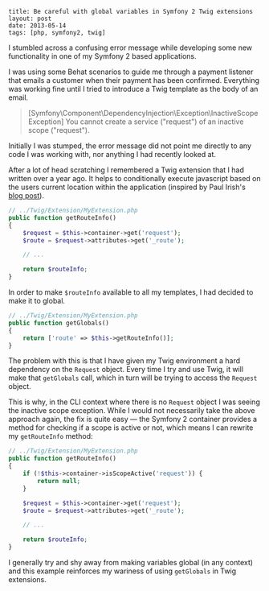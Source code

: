 ```
title: Be careful with global variables in Symfony 2 Twig extensions
layout: post
date: 2013-05-14
tags: [php, symfony2, twig]
```

I stumbled across a confusing error message while developing some new
functionality in one of my Symfony 2 based applications.

I was using some Behat scenarios to guide me through a payment listener that
emails a customer when their payment has been confirmed. Everything was working
fine until I tried to introduce a Twig template as the body of an email.

> [Symfony\Component\DependencyInjection\Exception\InactiveScopeException]
> You cannot create a service ("request") of an inactive scope ("request").

Initially I was stumped, the error message did not point me directly
to any code I was working with, nor anything I had recently looked at.

After a lot of head scratching I remembered a Twig extension that I had
written over a year ago. It helps to conditionally execute javascript
based on the users current location within the application (inspired by
Paul Irish's [blog post][1]).

```php
// ../Twig/Extension/MyExtension.php
public function getRouteInfo()
{
    $request = $this->container->get('request');
    $route = $request->attributes->get('_route');

    // ...

    return $routeInfo;
}
```

In order to make `$routeInfo` available to all my templates, I had decided
to make it to global.

```php
// ../Twig/Extension/MyExtension.php
public function getGlobals()
{
    return ['route' => $this->getRouteInfo()];
}
```

The problem with this is that I have given my Twig environment a hard dependency
on the `Request` object. Every time I try and use Twig, it will make that `getGlobals`
call, which in turn will be trying to access the `Request` object.

This is why, in the CLI context where there is no `Request` object I was seeing
the inactive scope exception. While I would not necessarily take the above approach
again, the fix is quite easy &mdash; the Symfony 2 container provides a method
for checking if a scope is active or not, which means I can rewrite my
`getRouteInfo` method:

```php
// ../Twig/Extension/MyExtension.php
public function getRouteInfo()
{
    if (!$this->container->isScopeActive('request')) {
        return null;
    }

    $request = $this->container->get('request');
    $route = $request->attributes->get('_route');

    // ...

    return $routeInfo;
}
```

I generally try and shy away from making variables global (in any context) and
this example reinforces my wariness of using `getGlobals` in Twig extensions.



[1]: http://paulirish.com/2009/markup-based-unobtrusive-comprehensive-dom-ready-execution/

